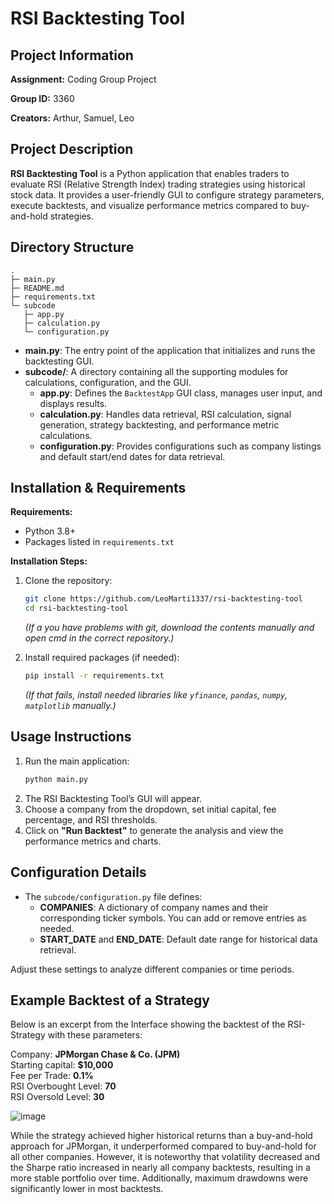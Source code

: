 # RSI Backtesting Tool

## Project Information

**Assignment:** Coding Group Project

**Group ID:** 3360

**Creators:** Arthur, Samuel, Leo  

## Project Description
**RSI Backtesting Tool** is a Python application that enables traders to evaluate RSI (Relative Strength Index) trading strategies using historical stock data. It provides a user-friendly GUI to configure strategy parameters, execute backtests, and visualize performance metrics compared to buy-and-hold strategies.

## Directory Structure
```
.
├─ main.py
├─ README.md
├─ requirements.txt
└─ subcode
   ├─ app.py
   ├─ calculation.py
   └─ configuration.py
```

- **main.py**: The entry point of the application that initializes and runs the backtesting GUI.
- **subcode/**: A directory containing all the supporting modules for calculations, configuration, and the GUI.
  - **app.py**: Defines the `BacktestApp` GUI class, manages user input, and displays results.
  - **calculation.py**: Handles data retrieval, RSI calculation, signal generation, strategy backtesting, and performance metric calculations.
  - **configuration.py**: Provides configurations such as company listings and default start/end dates for data retrieval.

## Installation & Requirements
**Requirements:**
- Python 3.8+
- Packages listed in `requirements.txt`

**Installation Steps:**
1. Clone the repository:
   ```bash
   git clone https://github.com/LeoMarti1337/rsi-backtesting-tool
   cd rsi-backtesting-tool
   ```
   *(If a you have problems with git, download the contents manually and open cmd in the correct repository.)*

2. Install required packages (if needed):
   ```bash
   pip install -r requirements.txt
   ```
   *(If that fails, install needed libraries like `yfinance`, `pandas`, `numpy`, `matplotlib` manually.)*

## Usage Instructions
1. Run the main application:
   ```bash
   python main.py
   ```
2. The RSI Backtesting Tool’s GUI will appear.  
3. Choose a company from the dropdown, set initial capital, fee percentage, and RSI thresholds.
4. Click on **"Run Backtest"** to generate the analysis and view the performance metrics and charts.

## Configuration Details
- The `subcode/configuration.py` file defines:
  - **COMPANIES**: A dictionary of company names and their corresponding ticker symbols. You can add or remove entries as needed.
  - **START_DATE** and **END_DATE**: Default date range for historical data retrieval.

Adjust these settings to analyze different companies or time periods.

## Example Backtest of a Strategy
Below is an excerpt from the Interface showing the backtest of the RSI-Strategy with these parameters:<br>


Company:                **JPMorgan Chase & Co. (JPM)**<br>
Starting capital:       **$10,000**<br>
Fee per Trade:          **0.1%**<br>
RSI Overbought Level:   **70**<br>
RSI Oversold Level:     **30**


![image](https://github.com/user-attachments/assets/9d384534-ff61-485d-9198-4a999ea7067e)<br>

While the strategy achieved higher historical returns than a buy-and-hold approach for JPMorgan, it underperformed compared to buy-and-hold for all other companies. However, it is noteworthy that volatility decreased and the Sharpe ratio increased in nearly all company backtests, resulting in a more stable portfolio over time. Additionally, maximum drawdowns were significantly lower in most backtests.


